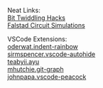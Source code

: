 Neat Links:  
[Bit Twiddling Hacks](http://graphics.stanford.edu/~seander/bithacks.html)  
[Falstad Circuit Simulations](https://www.falstad.com/mathphysics.html)  

VSCode Extensions:  
[oderwat.indent-rainbow](https://marketplace.visualstudio.com/items?itemName=oderwat.indent-rainbow)  
[sirmspencer.vscode-autohide](https://marketplace.visualstudio.com/items?itemName=sirmspencer.vscode-autohide)  
[teabyii.ayu](https://marketplace.visualstudio.com/items?itemName=teabyii.ayu)  
[mhutchie.git-graph](https://marketplace.visualstudio.com/items?itemName=mhutchie.git-graph)  
[johnpapa.vscode-peacock](https://marketplace.visualstudio.com/items?itemName=johnpapa.vscode-peacock)  

